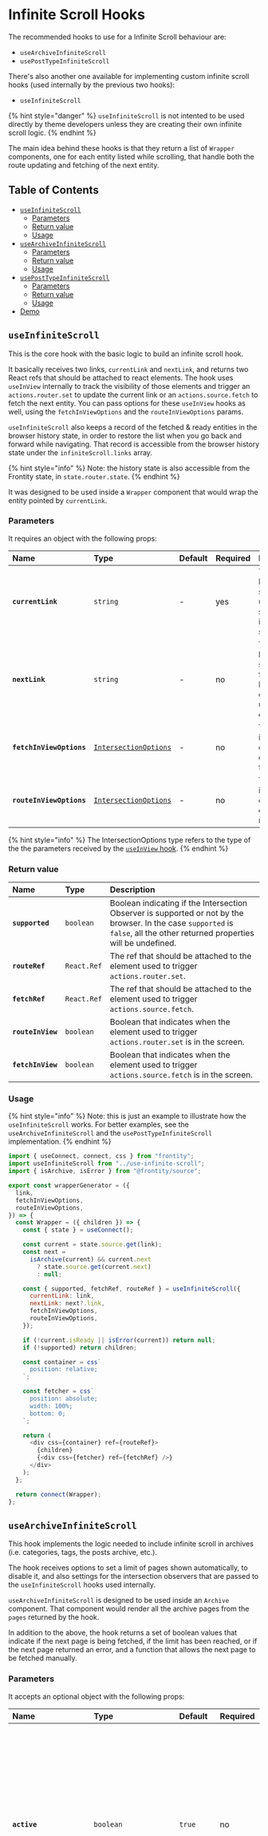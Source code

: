 # Infinite Scroll Hooks

The recommended hooks to use for a Infinite Scroll behaviour are:

- `useArchiveInfiniteScroll`
- `usePostTypeInfiniteScroll`

There's also another one available for implementing custom infinite scroll hooks (used internally by the previous two hooks):

- `useInfiniteScroll`

{% hint style="danger" %}
`useInfiniteScroll` is not intented to be used directly by theme developers unless they are creating their own infinite scroll logic.
{% endhint %}

The main idea behind these hooks is that they return a list of `Wrapper` components, one for each entity listed while scrolling, that handle both the route updating and fetching of the next entity.

## Table of Contents

<!-- toc -->

- [`useInfiniteScroll`](#useinfinitescroll)
  - [Parameters](#parameters)
  - [Return value](#return-value)
  - [Usage](#usage)
- [`useArchiveInfiniteScroll`](#usearchiveinfinitescroll)
  - [Parameters](#parameters)
  - [Return value](#return-value)
  - [Usage](#usage)
- [`usePostTypeInfiniteScroll`](#useposttypeinfinitescroll)
  - [Parameters](#parameters)
  - [Return value](#return-value)
  - [Usage](#usage)
- [Demo](#demo)

<!-- tocstop -->

## `useInfiniteScroll`

This is the core hook with the basic logic to build an infinite scroll hook.

It basically receives two links, `currentLink` and `nextLink`, and returns two React refs that should be attached to react elements. The hook uses `useInView` internally to track the visibility of those elements and trigger an `actions.router.set` to update the current link or an `actions.source.fetch` to fetch the next entity. You can pass options for these `useInView` hooks as well, using the `fetchInViewOptions` and the `routeInViewOptions` params.

`useInfiniteScroll` also keeps a record of the fetched & ready entities in the browser history state, in order to restore the list when you go back and forward while navigating. That record is accessible from the browser history state under the `infiniteScroll.links` array.

{% hint style="info" %}
Note: the history state is also accessible from the Frontity state, in `state.router.state`.
{% endhint %}

It was designed to be used inside a `Wrapper` component that would wrap the
entity pointed by `currentLink`.

### Parameters

It requires an object with the following props:

| Name                     | Type                                                                                                      | Default | Required | Description                                                                 |
| :----------------------- | :-------------------------------------------------------------------------------------------------------- | :------ | :------- | :-------------------------------------------------------------------------- |
| **`currentLink`**        | `string`                                                                                                  | -       | yes      | The current link that should be used to start the infinite scroll.          |
| **`nextLink`**           | `string`                                                                                                  | -       | no       | The next link that should be fetched and loaded once the user scrolls down. |
| **`fetchInViewOptions`** | [`IntersectionOptions`](https://api.frontity.org/frontity-packages/collections-packages/hooks#parameters) | -       | no       | The intersection observer options for fetching.                             |
| **`routeInViewOptions`** | [`IntersectionOptions`](https://api.frontity.org/frontity-packages/collections-packages/hooks#parameters) | -       | no       | The intersection observer options for routing.                              |

{% hint style="info" %}
The IntersectionOptions type refers to the type of the the parameters received by the [`useInView` hook](https://api.frontity.org/frontity-packages/collections-packages/hooks#parameters).
{% endhint %}

### Return value

| Name              | Type        | Description                                                                                                                                                                  |
| :---------------- | :---------- | :--------------------------------------------------------------------------------------------------------------------------------------------------------------------------- |
| **`supported`**   | `boolean`   | Boolean indicating if the Intersection Observer is supported or not by the browser. In the case `supported` is `false`, all the other returned properties will be undefined. |
| **`routeRef`**    | `React.Ref` | The ref that should be attached to the element used to trigger `actions.router.set`.                                                                                         |
| **`fetchRef`**    | `React.Ref` | The ref that should be attached to the element used to trigger `actions.source.fetch`.                                                                                       |
| **`routeInView`** | `boolean`   | Boolean that indicates when the element used to trigger `actions.router.set` is in the screen.                                                                               |
| **`fetchInView`** | `boolean`   | Boolean that indicates when the element used to trigger `actions.source.fetch` is in the screen.                                                                             |

### Usage

{% hint style="info" %}
Note: this is just an example to illustrate how the `useInfiniteScroll` works. For better examples, see the `useArchiveInfiniteScroll` and the `usePostTypeInfiniteScroll` implementation.
{% endhint %}

```javascript
import { useConnect, connect, css } from "frontity";
import useInfiniteScroll from "../use-infinite-scroll";
import { isArchive, isError } from "@frontity/source";

export const wrapperGenerator = ({
  link,
  fetchInViewOptions,
  routeInViewOptions,
}) => {
  const Wrapper = ({ children }) => {
    const { state } = useConnect();

    const current = state.source.get(link);
    const next =
      isArchive(current) && current.next
        ? state.source.get(current.next)
        : null;

    const { supported, fetchRef, routeRef } = useInfiniteScroll({
      currentLink: link,
      nextLink: next?.link,
      fetchInViewOptions,
      routeInViewOptions,
    });

    if (!current.isReady || isError(current)) return null;
    if (!supported) return children;

    const container = css`
      position: relative;
    `;

    const fetcher = css`
      position: absolute;
      width: 100%;
      bottom: 0;
    `;

    return (
      <div css={container} ref={routeRef}>
        {children}
        {<div css={fetcher} ref={fetchRef} />}
      </div>
    );
  };

  return connect(Wrapper);
};
```

## `useArchiveInfiniteScroll`

This hook implements the logic needed to include infinite scroll in archives (i.e. categories, tags, the posts archive, etc.).

The hook receives options to set a limit of pages shown automatically, to disable it, and also settings for the intersection observers that are passed to the `useInfiniteScroll` hooks used internally.

`useArchiveInfiniteScroll` is designed to be used inside an `Archive` component. That component would render all the archive pages from the `pages` returned by the hook.

In addition to the above, the hook returns a set of boolean values that indicate if the next page is being fetched, if the limit has been reached, or if the next page returned an error, and a function that allows the next page to be fetched manually.

### Parameters

It accepts an optional object with the following props:

| Name                     | Type                                                                                                      | Default                                                                                                 | Required | Description                                                                                                                                                                                                              |
| :----------------------- | :-------------------------------------------------------------------------------------------------------- | :------------------------------------------------------------------------------------------------------ | :------- | :----------------------------------------------------------------------------------------------------------------------------------------------------------------------------------------------------------------------- |
| **`active`**             | `boolean`                                                                                                 | `true`                                                                                                  | no       | A boolean indicating if this hook should be active or not. It can be useful in situations where users want to share the same component for different types of Archives, but avoid doing infinite scroll in some of them. |
| **`limit`**              | `number`                                                                                                  | [`Infinity`](https://developer.mozilla.org/en-US/docs/Web/JavaScript/Reference/Global_Objects/Infinity) | no       | The number of pages that the hook should load automatically before switching to manual fetching.                                                                                                                         |
| **`fetchInViewOptions`** | [`IntersectionOptions`](https://api.frontity.org/frontity-packages/collections-packages/hooks#parameters) | -                                                                                                       | no       | The intersection observer options for fetching.                                                                                                                                                                          |
| **`routeInViewOptions`** | [`IntersectionOptions`](https://api.frontity.org/frontity-packages/collections-packages/hooks#parameters) | -                                                                                                       | no       | The intersection observer options for routing.                                                                                                                                                                           |

{% hint style="info" %}
The IntersectionOptions type refers to the type of the the parameters received by the [`useInView` hook](https://api.frontity.org/frontity-packages/collections-packages/hooks#parameters).
{% endhint %}

### Return value

An object with the following properties:

| Name             | Type                  | Description                                                                                                                                                                                                                              |
| :--------------- | :-------------------- | :--------------------------------------------------------------------------------------------------------------------------------------------------------------------------------------------------------------------------------------- |
| **`pages`**      | `Array` of page props | An array of the existing pages. Users should iterate over this array in their own layout. The content of each element of this array is explained below.                                                                                  |
| **`isFetching`** | `boolean`             | If it's fetching the next page. Useful to add a loader.                                                                                                                                                                                  |
| **`isLimit`**    | `boolean`             | If it has reached the limit of pages and it should switch to manual mode.                                                                                                                                                                |
| **`isError`**    | `boolean`             | If the next page returned an error. Useful to provide functionality (e.g. a button) to enable the user to try again.                                                                                                                     |
| **`fetchNext`**  | `function`            | A function that fetches the next page. Useful when the limit has been reached (`isLimit === true`) and the user pushes a button to get the next page or when there has been an error fetching the last page and the user wants to retry. |

Each element of the `pages` array has the following structure:

| Name          | Type       | Description                                                                                                  |
| :------------ | :--------- | :----------------------------------------------------------------------------------------------------------- |
| **`key`**     | `string`   | A unique key to be used in the iteration.                                                                    |
| **`link`**    | `string`   | The link of this page.                                                                                       |
| **`isLast`**  | `boolean`  | If this page is the last page. Useful to add separators between pages, but avoid adding it for the last one. |
| **`Wrapper`** | `React.FC` | The Wrapper component that should wrap the real `Archive` component.                                         |

### Usage

````javascript
import { connect, useConnect } from "frontity";
import { useArchiveInfiniteScroll } from "@frontity/hooks";
import ArchivePage from "./archive-page";

/**
 * Simple component showing the usage of the `useArchiveInfiniteScroll` hook.
 *
 * @example
 * ```
 * // In the Theme component:
 * <Switch>
 *   {...}
 *   <Archive when={data.isArchive} />
 * </Switch>
 * ```
 */
const Archive = () => {
  // Get the list of pages from the hook.
  const {
    pages,
    isFetching,
    isLimit,
    isError,
    fetchNext,
  } = useArchiveInfiniteScroll({ limit: 3 });

  return (
    <>
      {pages.map(({ Wrapper, key, link, isLast }) => (
        <Wrapper key={key}>
          <ArchivePage link={link} />
          {!isLast && <PageSeparator />}
        </Wrapper>
      ))}

      {isFetching && <div>Loading more...</div>}

      {(isLimit || isError) && (
        <button onClick={fetchNext}>
          {isError ? "Something failed - Retry" : "Load More"}
        </button>
      )}
    </>
  );
};

export default connect(Archive);
````

## `usePostTypeInfiniteScroll`

Hook that implements the logic needed to include infinite scroll in a post type view (i.e. posts, pages, galleries, etc.).

This hook is more complex than the previous one, as it works by getting the post type entities from the specified archive and thus it doesn't fetch the next post but the next page of posts.

It recevies an `archive` and a `fallback` prop ―both links―, to specify the source of the post entities. If none of them is specified, `state.source.postsPage` is used. When the penultimate post of the first page is
rendered, the next page of the archive is fetched. A list of the fetched pages is stored in the browser history state along with the list of posts.

The `limit` prop in this case stands for the number of posts being shown, not the number of fetched pages (case of `useArchiveInfiniteScroll`). In the same way, the `fetchNext` shows the next post, and only fetches the next page of posts if needed.

### Parameters

It accepts an optional object with the following props:

| Name                     | Type                                                                                                      | Default                                                                                                 | Required | Description                                                                                                                                                                                                              |
| :----------------------- | :-------------------------------------------------------------------------------------------------------- | :------------------------------------------------------------------------------------------------------ | :------- | :----------------------------------------------------------------------------------------------------------------------------------------------------------------------------------------------------------------------- |
| **`active`**             | `boolean`                                                                                                 | `true`                                                                                                  | no       | A boolean indicating if this hook should be active or not. It can be useful in situations where users want to share the same component for different types of Archives, but avoid doing infinite scroll in some of them. |
| **`limit`**              | `number`                                                                                                  | [`Infinity`](https://developer.mozilla.org/en-US/docs/Web/JavaScript/Reference/Global_Objects/Infinity) | no       | The number of posts that are rendered until the user interacts (e.g. clicking a button) in order to show the next post.                                                                                                  |
| **`archive`**            | `string`                                                                                                  | -                                                                                                       | no       | The archive that should be used to get the next posts. If none is present, the previous link is used. If the previous link is not an archive, the homepage is used.                                                      |
| **`fallback`**           | `string`                                                                                                  | -                                                                                                       | no       | The archive that should be used if the `archive` option is not present and the previous link is not an archive.                                                                                                          |
| **`fetchInViewOptions`** | [`IntersectionOptions`](https://api.frontity.org/frontity-packages/collections-packages/hooks#parameters) | -                                                                                                       | no       | The intersection observer options for fetching.                                                                                                                                                                          |
| **`routeInViewOptions`** | [`IntersectionOptions`](https://api.frontity.org/frontity-packages/collections-packages/hooks#parameters) | -                                                                                                       | no       | The intersection observer options for routing.                                                                                                                                                                           |

{% hint style="info" %}
The IntersectionOptions type refers to the type of the the parameters received by the [`useInView` hook](https://api.frontity.org/frontity-packages/collections-packages/hooks#parameters).
{% endhint %}

### Return value

The output of these hooks is pretty similar to the previous one's:

| Name             | Type                  | Description                                                                                                                                                                                                                              |
| :--------------- | :-------------------- | :--------------------------------------------------------------------------------------------------------------------------------------------------------------------------------------------------------------------------------------- |
| **`posts`**      | `Array` of post props | An array of the existing posts. Users should iterate over this array in their own layout. The content of each element of this array is explained below.                                                                                  |
| **`isFetching`** | `boolean`             | If it's fetching the next post. Useful to add a loader.                                                                                                                                                                                  |
| **`isLimit`**    | `boolean`             | If it has reached the limit of posts and it should switch to manual mode.                                                                                                                                                                |
| **`isError`**    | `boolean`             | If the next post fetched returned an error. Useful to provide functionality (e.g. a button) to enable the user to try again.                                                                                                             |
| **`fetchNext`**  | `function`            | A function that fetches the next post. Useful when the limit has been reached (`isLimit === true`) and the user pushes a button to get the next post or when there has been an error fetching the last post and the user wants to retry. |

Each element of the `posts` array has the following structure:

| Name          | Type       | Description                                                                                                  |
| :------------ | :--------- | :----------------------------------------------------------------------------------------------------------- |
| **`key`**     | `string`   | A unique key to be used in the iteration.                                                                    |
| **`link`**    | `string`   | The link of this page.                                                                                       |
| **`isLast`**  | `boolean`  | If this post is the last post. Useful to add separators between posts, but avoid adding it for the last one. |
| **`Wrapper`** | `React.FC` | The Wrapper component that should wrap the real `Post` component.                                            |

### Usage

````js
import { connect, useConnect } from "frontity";
import { usePostTypeInfiniteScroll } from "@frontity/hooks";
import PostTypeEntity from "./post-type-entity";

/**
 * Simple component showing the usage of the `usePostTypeInfiniteScroll` hook.
 *
 * @example
 * ```
 * // In the Theme component:
 * <Switch>
 *   {...}
 *   <PostType when={data.isPostType} />
 * </Switch>
 * ```
 */
const PostType = () => {
  // Get the list of posts from the hook.
  const {
    posts,
    isFetching,
    isLimit,
    isError,
    fetchNext,
  } = usePostTypeInfiniteScroll({ limit: 5 });

  return (
    <>
      {posts.map(({ Wrapper, key, link, isLast }) => (
        <Wrapper key={key}>
          <PostTypeEntity link={link} />
          {!isLast && <PostSeparator />}
        </Wrapper>
      ))}

      {isFetching && <div>Loading more...</div>}

      {(isLimit || isError) && (
        <button onClick={fetchNext}>
          {isError ? "Something failed - Retry" : "Load More"}
        </button>
      )}
    </>
  );
};

export default connect(PostType);
````

## Demo

This short video demonstrates the usage of the Infinite Scroll Hooks avalable at the `@frontity/hooks` package.

{% embed url="https://www.youtube.com/watch?v=30E3lG3-onU" %}

The project used in the video is available [here](https://github.com/frontity-demos/frontity-examples/tree/master/infinite-scroll-hooks).

{% hint style="info" %}
Still have questions? Ask [the community](https://community.frontity.org/)! We are here to help 😊
{% endhint %}
